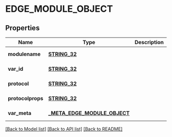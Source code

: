 # EDGE_MODULE_OBJECT

## Properties
Name | Type | Description | Notes
------------ | ------------- | ------------- | -------------
**modulename** | [**STRING_32**](STRING_32.md) |  | [default to null]
**var_id** | [**STRING_32**](STRING_32.md) |  | [default to null]
**protocol** | [**STRING_32**](STRING_32.md) |  | [default to null]
**protocolprops** | [**STRING_32**](STRING_32.md) |  | [default to null]
**var_meta** | [**_META_EDGE_MODULE_OBJECT**](_metaEdgeModuleObject.md) |  | [default to null]

[[Back to Model list]](../README.md#documentation-for-models) [[Back to API list]](../README.md#documentation-for-api-endpoints) [[Back to README]](../README.md)


